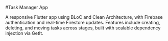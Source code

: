 #Task Manager App 

A responsive Flutter app using BLoC and Clean Architecture, with Firebase authentication and real-time Firestore updates. Features include creating, deleting, and moving tasks across stages, built with scalable dependency injection via GetIt.
